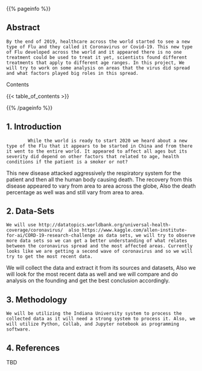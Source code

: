 {{% pageinfo %}}

## Abstract
  	By the end of 2019, healthcare across the world started to see a new type of Flu and they called it Coronavirus or Covid-19. This new type of Flu developed across the world and it appeared there is no one treatment could be used to treat it yet, scientists found different treatments that apply to different age ranges. In this project, We will try to work on some analysis on areas that the virus did spread and what factors played big roles in this spread.
Contents

{{< table_of_contents >}}

{{% /pageinfo %}}

## 1. Introduction
            While the world is ready to start 2020 we heard about a new type of the Flu that it appears to be started in China and from there it went to the entire world. It appeared to affect all ages but its severity did depend on other factors that related to age, health conditions if the patient is a smoker or not?
 This new disease attacked aggressively the respiratory system for the patient and then all the human body causing death. The recovery from this disease appeared to vary from area to area across the globe, Also the death percentage as well was and still vary from area to area. 

## 2. Data-Sets
	We will use http://datatopics.worldbank.org/universal-health-coverage/coronavirus/  also https://www.kaggle.com/allen-institute-for-ai/CORD-19-research-challenge as data sets, we will try to observe more data sets so we can get a better understanding of what relates between the coronavirus spread and the most affected areas. Currently looks like we are getting a second wave of coronavirus and so we will try to get the most recent data.
We will collect the data and extract it from its sources and datasets, Also we will look for the most recent data as well and we will compare and do analysis on the founding and get the best conclusion accordingly.

## 3. Methodology
	We will be utilizing the Indiana University system to process the collected data as it will need a strong system to process it. Also, we will utilize Python, Collab, and Jupyter notebook as programming software.

	
## 4. References

TBD
